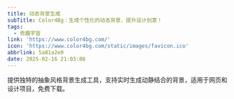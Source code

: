```yaml
---
title: 动态背景生成
subTitle: Color4Bg：生成个性化的动态背景，提升设计创意！
tags:
  - 奇趣宇宙
link: 'https://www.color4bg.com/'
icon: 'https://www.color4bg.com/static/images/favicon.ico'
abbrlink: 5a81a2e0
date: 2025-02-16 21:03:08
---
```


提供独特的抽象风格背景生成工具，支持实时生成动静结合的背景，适用于网页和设计项目，免费下载。